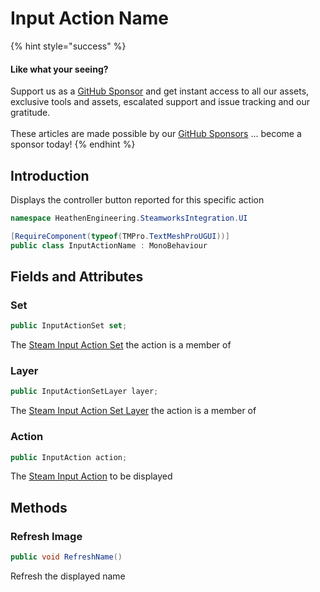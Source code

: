 # Input Action Name

{% hint style="success" %}
#### Like what your seeing?

Support us as a [GitHub Sponsor](../../../../become-a-sponsor/) and get instant access to all our assets, exclusive tools and assets, escalated support and issue tracking and our gratitude.\
\
These articles are made possible by our [GitHub Sponsors](../../../../become-a-sponsor/) ... become a sponsor today!
{% endhint %}

## Introduction

Displays the controller button reported for this specific action

```csharp
namespace HeathenEngineering.SteamworksIntegration.UI
```

```csharp
[RequireComponent(typeof(TMPro.TextMeshProUGUI))]
public class InputActionName : MonoBehaviour
```

## Fields and Attributes

### Set

```csharp
public InputActionSet set;
```

The [Steam Input Action Set](../../unity/scriptable-objects/input-action-set.md) the action is a member of

### Layer

```csharp
public InputActionSetLayer layer;
```

The [Steam Input Action Set Layer](../../unity/scriptable-objects/input-action-set-layer.md) the action is a member of

### Action

```csharp
public InputAction action;
```

The [Steam Input Action](../../unity/scriptable-objects/input-action.md) to be displayed

## Methods

### Refresh Image

```csharp
public void RefreshName()
```

Refresh the displayed name
